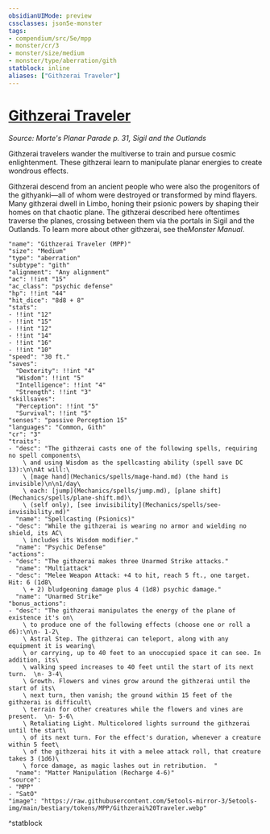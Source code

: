 ```yaml
---
obsidianUIMode: preview
cssclasses: json5e-monster
tags:
- compendium/src/5e/mpp
- monster/cr/3
- monster/size/medium
- monster/type/aberration/gith
statblock: inline
aliases: ["Githzerai Traveler"]
---
```

# [Githzerai Traveler](Mechanics\bestiary\aberration/githzerai-traveler-mpp.md)
*Source: Morte's Planar Parade p. 31, Sigil and the Outlands*  

Githzerai travelers wander the multiverse to train and pursue cosmic enlightenment. These githzerai learn to manipulate planar energies to create wondrous effects.

Githzerai descend from an ancient people who were also the progenitors of the githyanki—all of whom were destroyed or transformed by mind flayers. Many githzerai dwell in Limbo, honing their psionic powers by shaping their homes on that chaotic plane. The githzerai described here oftentimes traverse the planes, crossing between them via the portals in Sigil and the Outlands. To learn more about other githzerai, see the*Monster Manual*.

```statblock
"name": "Githzerai Traveler (MPP)"
"size": "Medium"
"type": "aberration"
"subtype": "gith"
"alignment": "Any alignment"
"ac": !!int "15"
"ac_class": "psychic defense"
"hp": !!int "44"
"hit_dice": "8d8 + 8"
"stats":
- !!int "12"
- !!int "15"
- !!int "12"
- !!int "14"
- !!int "16"
- !!int "10"
"speed": "30 ft."
"saves":
  "Dexterity": !!int "4"
  "Wisdom": !!int "5"
  "Intelligence": !!int "4"
  "Strength": !!int "3"
"skillsaves":
  "Perception": !!int "5"
  "Survival": !!int "5"
"senses": "passive Perception 15"
"languages": "Common, Gith"
"cr": "3"
"traits":
- "desc": "The githzerai casts one of the following spells, requiring no spell components\
    \ and using Wisdom as the spellcasting ability (spell save DC 13):\n\nAt will:\
    \ [mage hand](Mechanics/spells/mage-hand.md) (the hand is invisible)\n\n1/day\
    \ each: [jump](Mechanics/spells/jump.md), [plane shift](Mechanics/spells/plane-shift.md)\
    \ (self only), [see invisibility](Mechanics/spells/see-invisibility.md)"
  "name": "Spellcasting (Psionics)"
- "desc": "While the githzerai is wearing no armor and wielding no shield, its AC\
    \ includes its Wisdom modifier."
  "name": "Psychic Defense"
"actions":
- "desc": "The githzerai makes three Unarmed Strike attacks."
  "name": "Multiattack"
- "desc": "Melee Weapon Attack: +4 to hit, reach 5 ft., one target. Hit: 6 (1d8\
    \ + 2) bludgeoning damage plus 4 (1d8) psychic damage."
  "name": "Unarmed Strike"
"bonus_actions":
- "desc": "The githzerai manipulates the energy of the plane of existence it's on\
    \ to produce one of the following effects (choose one or roll a d6):\n\n- 1-2\
    \ Astral Step. The githzerai can teleport, along with any equipment it is wearing\
    \ or carrying, up to 40 feet to an unoccupied space it can see. In addition, its\
    \ walking speed increases to 40 feet until the start of its next turn.  \n- 3-4\
    \ Growth. Flowers and vines grow around the githzerai until the start of its\
    \ next turn, then vanish; the ground within 15 feet of the githzerai is difficult\
    \ terrain for other creatures while the flowers and vines are present.  \n- 5-6\
    \ Retaliating Light. Multicolored lights surround the githzerai until the start\
    \ of its next turn. For the effect's duration, whenever a creature within 5 feet\
    \ of the githzerai hits it with a melee attack roll, that creature takes 3 (1d6)\
    \ force damage, as magic lashes out in retribution.  "
  "name": "Matter Manipulation (Recharge 4-6)"
"source":
- "MPP"
- "SatO"
"image": "https://raw.githubusercontent.com/5etools-mirror-3/5etools-img/main/bestiary/tokens/MPP/Githzerai%20Traveler.webp"
```
^statblock